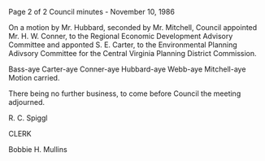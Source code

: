 Page 2 of 2
Council minutes - November 10, 1986

On a motion by Mr. Hubbard, seconded by Mr. Mitchell, Council
appointed Mr. H. W. Conner, to the Regional Economic Development
Advisory Committee and apponted S. E. Carter, to the Environmental
Planning Adivsory Committee for the Central Virginia Planning
District Commission.

Bass-aye Carter-aye Conner-aye Hubbard-aye Webb-aye Mitchell-aye
Motion carried.

There being no further business, to come before Council the meeting
adjourned.

R. C. Spiggl

CLERK

Bobbie H. Mullins

